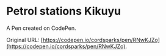 # Petrol stations Kikuyu

A Pen created on CodePen.

Original URL: [https://codepen.io/cordsparks/pen/RNwKJZo](https://codepen.io/cordsparks/pen/RNwKJZo).

